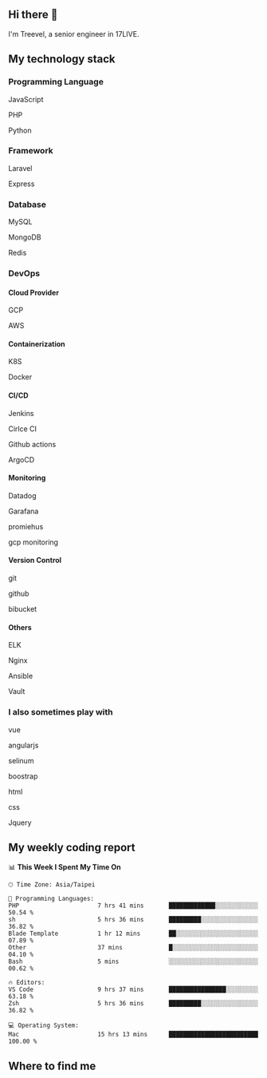 ## Hi there 👋

I'm Treevel, a senior engineer in 17LIVE.

## My technology stack

### Programming Language

JavaScript

PHP

Python

### Framework

Laravel

Express

### Database

MySQL

MongoDB

Redis

### DevOps

#### Cloud Provider

GCP

AWS

#### Containerization

K8S

Docker

#### CI/CD

Jenkins

Cirlce CI

Github actions

ArgoCD

#### Monitoring

Datadog

Garafana

promiehus

gcp monitoring

#### Version Control

git

github

bibucket

#### Others

ELK

Nginx

Ansible

Vault

### I also sometimes play with

vue

angularjs

selinum

boostrap

html

css

Jquery

## My weekly coding report

<!--START_SECTION:waka-->
📊 **This Week I Spent My Time On** 

```text
🕑︎ Time Zone: Asia/Taipei

💬 Programming Languages: 
PHP                      7 hrs 41 mins       █████████████░░░░░░░░░░░░   50.54 % 
sh                       5 hrs 36 mins       █████████░░░░░░░░░░░░░░░░   36.82 % 
Blade Template           1 hr 12 mins        ██░░░░░░░░░░░░░░░░░░░░░░░   07.89 % 
Other                    37 mins             █░░░░░░░░░░░░░░░░░░░░░░░░   04.10 % 
Bash                     5 mins              ░░░░░░░░░░░░░░░░░░░░░░░░░   00.62 % 

🔥 Editors: 
VS Code                  9 hrs 37 mins       ████████████████░░░░░░░░░   63.18 % 
Zsh                      5 hrs 36 mins       █████████░░░░░░░░░░░░░░░░   36.82 % 

💻 Operating System: 
Mac                      15 hrs 13 mins      █████████████████████████   100.00 % 
```


<!--END_SECTION:waka-->

## Where to find me


